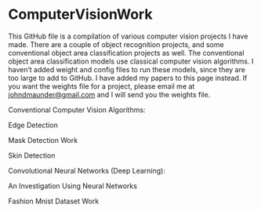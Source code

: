# ComputerVisionWork

This GitHub file is a compilation of various computer vision projects I have made. There are a couple of object recognition projects, and some conventional object area classification projects as well. The conventional object area classification models use classical computer vision algorithms. I haven’t added weight and config files to run these models, since they are too large to add to GitHub. I have added my papers to this page instead. If you want the weights file for a project, please email me at johndmaunder@gmail.com and I will send you the weights file. 

Conventional Computer Vision Algorithms:

Edge Detection 

Mask Detection Work 

Skin Detection 


Convolutional Neural Networks (Deep Learning):

An Investigation Using Neural Networks 

Fashion Mnist Dataset Work 
